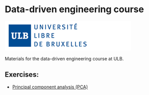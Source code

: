 # Data-driven engineering course

![Screenshot](logoulb.gif)

Materials for the data-driven engineering course at ULB.

## Exercises:

- [Principal component analysis (PCA)](PCA/)
